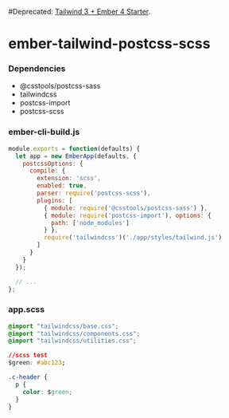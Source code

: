 #Deprecated: [Tailwind 3 + Ember 4 Starter](https://github.com/harisadam/tailwind-3-ember-4-scss-starter).

# ember-tailwind-postcss-scss

### Dependencies

- @csstools/postcss-sass  
- tailwindcss  
- postcss-import  
- postcss-scss  

### ember-cli-build.js

```javascript
module.exports = function(defaults) {
  let app = new EmberApp(defaults, {
    postcssOptions: {
      compile: {
        extension: 'scss',
        enabled: true,
        parser: require('postcss-scss'),
        plugins: [
          { module: require('@csstools/postcss-sass') },
          { module: require('postcss-import'), options: {
            path: ['node_modules']
          } },
          require('tailwindcss')('./app/styles/tailwind.js')
        ]
      }
    }
  });

  // ...
};
```

### app.scss

```css
@import "tailwindcss/base.css";
@import "tailwindcss/components.css";
@import "tailwindcss/utilities.css";

//scss test
$green: #abc123;

.c-header {
  p {
    color: $green;
  }
}
```
